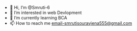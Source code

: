 - 👋 Hi, I’m @Smruti-6
- 👀 I’m interested in web Devlopment
- 🌱 I’m currently learning BCA
- 📫 How to reach me email-smrutisouravjena555@gmail.com


<!---
Smruti-6/Smruti-6 is a ✨ special ✨ repository because its `README.md` (this file) appears on your GitHub profile.
You can click the Preview link to take a look at your changes.
--->
